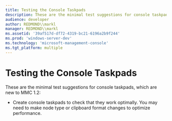 ```yaml
---
title: Testing the Console Taskpads
description: These are the minimal test suggestions for console taskpads, which are new to MMC 1.2
audience: developer
author: REDMOND\\markl
manager: REDMOND\\markl
ms.assetid: '39af517d-df72-4319-bc21-6196a2b9f244'
ms.prod: 'windows-server-dev'
ms.technology: 'microsoft-management-console'
ms.tgt_platform: multiple
---
```


# Testing the Console Taskpads

These are the minimal test suggestions for console taskpads, which are new to MMC 1.2:

-   Create console taskpads to check that they work optimally. You may need to make node type or clipboard format changes to optimize performance.

 

 





